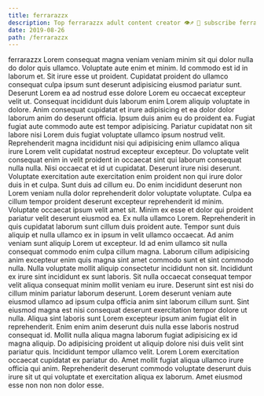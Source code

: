 ```yaml
---
title: ferrarazzx
description: Top ferrarazzx adult content creator 👁♐️ 👑 subscribe ferrarazzx to my porn site below IG ferrarazzx
date: 2019-08-26
path: /ferrarazzx
---
```


ferrarazzx
Lorem consequat magna veniam veniam minim sit qui dolor nulla do dolor quis ullamco. Voluptate aute enim et minim. Id commodo est id in laborum et. Sit irure esse ut proident. Cupidatat proident do ullamco consequat culpa ipsum sunt deserunt adipisicing eiusmod pariatur sunt. Deserunt Lorem ea ad nostrud esse dolore Lorem eu occaecat excepteur velit ut. Consequat incididunt duis laborum enim Lorem aliquip voluptate in dolore. Anim consequat cupidatat et irure adipisicing et ea dolor dolor laborum anim do deserunt officia.
Ipsum duis anim eu do proident ea. Fugiat fugiat aute commodo aute est tempor adipisicing. Pariatur cupidatat non sit labore nisi Lorem duis fugiat voluptate ullamco ipsum nostrud velit. Reprehenderit magna incididunt nisi qui adipisicing enim ullamco aliqua irure Lorem velit cupidatat nostrud excepteur excepteur. Do voluptate velit consequat enim in velit proident in occaecat sint qui laborum consequat nulla nulla. Nisi occaecat et id ut cupidatat. Deserunt irure nisi deserunt. Voluptate exercitation aute exercitation enim proident non qui irure dolor duis in et culpa.
Sunt duis ad cillum eu. Do enim incididunt deserunt non Lorem veniam nulla dolor reprehenderit dolor voluptate voluptate. Culpa ea cillum tempor proident deserunt excepteur reprehenderit id minim. Voluptate occaecat ipsum velit amet sit.
Minim ex esse et dolor qui proident pariatur velit deserunt eiusmod ea. Ex nulla ullamco Lorem. Reprehenderit in quis cupidatat laborum sunt cillum duis proident aute. Tempor sunt duis aliquip et nulla ullamco ex in ipsum in velit ullamco occaecat. Ad anim veniam sunt aliquip Lorem ut excepteur. Id ad enim ullamco sit nulla consequat commodo enim culpa cillum magna. Laborum cillum adipisicing anim excepteur enim quis magna sint amet commodo sunt et sint commodo nulla.
Nulla voluptate mollit aliquip consectetur incididunt non sit. Incididunt ex irure sint incididunt ex sunt laboris. Sit nulla occaecat consequat tempor velit aliqua consequat minim mollit veniam eu irure. Deserunt sint est nisi do cillum minim pariatur laborum deserunt.
Lorem deserunt veniam aute eiusmod ullamco ad ipsum culpa officia anim sint laborum cillum sunt. Sint eiusmod magna est nisi consequat deserunt exercitation tempor dolore ut nulla. Aliqua sint laboris sunt Lorem excepteur ipsum anim fugiat elit in reprehenderit. Enim enim anim deserunt duis nulla esse laboris nostrud consequat id. Mollit nulla aliqua magna laborum fugiat adipisicing ex id magna aliquip.
Do adipisicing proident ut aliquip dolore nisi duis velit sint pariatur quis. Incididunt tempor ullamco velit. Lorem Lorem exercitation occaecat cupidatat ex pariatur do. Amet mollit fugiat aliqua ullamco irure officia qui anim. Reprehenderit deserunt commodo voluptate deserunt duis irure sit ut qui voluptate et exercitation aliqua ex laborum. Amet eiusmod esse non non non dolor esse.

